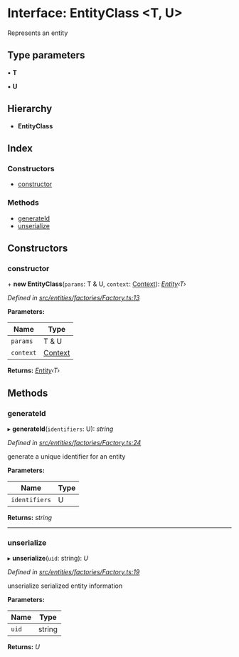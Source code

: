 # Interface: EntityClass <**T, U**>

Represents an entity

## Type parameters

▪ **T**

▪ **U**

## Hierarchy

* **EntityClass**

## Index

### Constructors

* [constructor](entities.factories.entityclass.md#constructor)

### Methods

* [generateId](entities.factories.entityclass.md#generateid)
* [unserialize](entities.factories.entityclass.md#unserialize)

## Constructors

###  constructor

\+ **new EntityClass**(`params`: T & U, `context`: [Context](../classes/_context_.context.md)): *[Entity](../classes/entities.entity.md)‹T›*

*Defined in [src/entities/factories/Factory.ts:13](https://github.com/PolymathNetwork/polymath-sdk/blob/ce52226/src/entities/factories/Factory.ts#L13)*

**Parameters:**

Name | Type |
------ | ------ |
`params` | T & U |
`context` | [Context](../classes/_context_.context.md) |

**Returns:** *[Entity](../classes/entities.entity.md)‹T›*

## Methods

###  generateId

▸ **generateId**(`identifiers`: U): *string*

*Defined in [src/entities/factories/Factory.ts:24](https://github.com/PolymathNetwork/polymath-sdk/blob/ce52226/src/entities/factories/Factory.ts#L24)*

generate a unique identifier for an entity

**Parameters:**

Name | Type |
------ | ------ |
`identifiers` | U |

**Returns:** *string*

___

###  unserialize

▸ **unserialize**(`uid`: string): *U*

*Defined in [src/entities/factories/Factory.ts:19](https://github.com/PolymathNetwork/polymath-sdk/blob/ce52226/src/entities/factories/Factory.ts#L19)*

unserialize serialized entity information

**Parameters:**

Name | Type |
------ | ------ |
`uid` | string |

**Returns:** *U*
